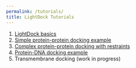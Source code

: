 ```yaml
---
permalink: /tutorials/
title: LightDock Tutorials
---
```


1. [LightDock basics](/tutorials/basics)
2. [Simple protein-protein docking example](/tutorials/2UUY)
3. [Complex protein-protein docking with restraints](/tutorials/4G6M)
4. [Protein-DNA docking example](/tutorials/1AZP)
5. Transmembrane docking (work in progress)

